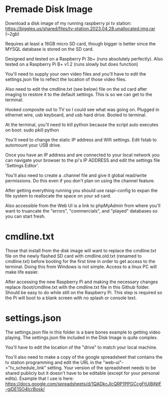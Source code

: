 # Premade Disk Image

Download a disk image of my running raspberry pi tv station: https://biggles.us/shared/files/tv-station.2023.04.28.unallocated.img.rar (~2gb)

Requires at least a 16GB micro SD card, though bigger is better since the MYSQL database is stored on the SD card.

Designed and tested on a Raspberry Pi 3b+ (runs absolutely perfectly). Also tested on a Raspberry Pi B+ v1.2 (runs slowly but does function)

You'll need to supply your own video files and you'll have to edit the settings.json file to reflect the location of those video files.

Also need to edit the cmdline.txt (see below) file on the sd card after imaging to restore it to the default settings. This is so we can get to the terminal.

Hooked composite out to TV so I could see what was going on. Plugged in ethernet wire, usb keyboard, and usb hard drive. Booted to terminal.

At the terminal, you'll need to kill python because the script auto executes on boot: sudo pkill python

You'll need to change the static IP address and Wifi settings. Edit fstab to automount your USB drive.

Once you have an IP address and are connected to your local network you can navigate your browser to the pi's IP ADDRESS and edit the settings file 'Settings Editor'.

You'll also need to create a .channel file and give it global read/write permissions. Do this even if you don't plan on using the channel feature.

After getting everything running you should use raspi-config to  expan the file system to reallocate the space on your sd card.

Also accessible from the Web UI is a link to phpMyAdmin from where you'll want to truancate the "errors", "commercials", and "played" databases so you can start fresh.

# cmdline.txt

Those that install from the disk image will want to replace the cmdline.txt file on the newly flashed SD card with cmdline.old.txt (renamed to cmdline.txt) before booting for the first time in order to get access to the terminal. Doing this from Windows is not simple. Access to a linux PC will make life easier.

After accessing the new Raspberry Pi and making the necessary changes replace /boot/cmdline.txt with the cmdline.txt file in this Github folder. Should be easy to do while still on the Raspberry Pi. This step is required so the Pi will boot to a blank screen with no splash or console text.

# settings.json

The settings.json file in this folder is a bare bones example to getting video playing. The settings.json file included in the Disk Image is quite complex.

You'll have to edit the location of the "drive" to match your local machine.

You'll also need to make a copy of the google spreadsheet that contains the tv station programming and edit the URL in the "web-ui"->"tv_schedule_link" setting. Your version of the spreadsheet needs to be shared publicly but it doesn't have to be editable (except for your personal edits). Example that I use is here: https://docs.google.com/spreadsheets/d/1QADkcJlcQRP1PPGCcgFtUiBjNtF-gjDE1SO4lcrBosk/
